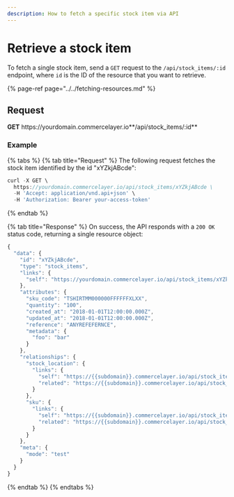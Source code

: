 ```yaml
---
description: How to fetch a specific stock item via API
---
```


# Retrieve a stock item

To fetch a single stock item, send a `GET` request to the `/api/stock_items/:id` endpoint, where `id` is the ID of the resource that you want to retrieve.

{% page-ref page="../../fetching-resources.md" %}

## Request

**GET** https://<i></i>yourdomain.commercelayer.io**/api/stock_items/:id**

### **Example**

{% tabs %}
{% tab title="Request" %}
The following request fetches the stock item identified by the id "xYZkjABcde":

```javascript
curl -X GET \
  https://yourdomain.commercelayer.io/api/stock_items/xYZkjABcde \
  -H 'Accept: application/vnd.api+json' \
  -H 'Authorization: Bearer your-access-token'
```
{% endtab %}

{% tab title="Response" %}
On success, the API responds with a `200 OK` status code, returning a single resource object:

```javascript
{
  "data": {
    "id": "xYZkjABcde",
    "type": "stock_items",
    "links": {
      "self": "https://yourdomain.commercelayer.io/api/stock_items/xYZkjABcde"
    },
    "attributes": {
      "sku_code": "TSHIRTMM000000FFFFFFXLXX",
      "quantity": "100",
      "created_at": "2018-01-01T12:00:00.000Z",
      "updated_at": "2018-01-01T12:00:00.000Z",
      "reference": "ANYREFEFERNCE",
      "metadata": {
        "foo": "bar"
      }
    },
    "relationships": {
      "stock_location": {
        "links": {
          "self": "https://{{subdomain}}.commercelayer.io/api/stock_items/{{stock_item_id}}/relationships/stock_location",
          "related": "https://{{subdomain}}.commercelayer.io/api/stock_items/{{stock_item_id}}/stock_location"
        }
      },
      "sku": {
        "links": {
          "self": "https://{{subdomain}}.commercelayer.io/api/stock_items/{{stock_item_id}}/relationships/sku",
          "related": "https://{{subdomain}}.commercelayer.io/api/stock_items/{{stock_item_id}}/sku"
        }
      }
    },
    "meta": {
      "mode": "test"
    }
  }
}
```
{% endtab %}
{% endtabs %}
